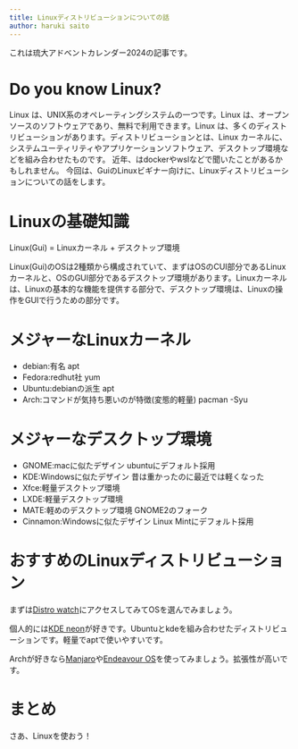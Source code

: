 ```yaml
---
title: Linuxディストリビューションについての話
author: haruki saito
---
```


これは琉大アドベントカレンダー2024の記事です。

# Do you know Linux?

Linux は、UNIX系のオペレーティングシステムの一つです。Linux は、オープンソースのソフトウェアであり、無料で利用できます。Linux は、多くのディストリビューションがあります。ディストリビューションとは、Linux カーネルに、システムユーティリティやアプリケーションソフトウェア、デスクトップ環境などを組み合わせたものです。
近年、はdockerやwslなどで聞いたことがあるかもしれません。
今回は、GuiのLinuxビギナー向けに、Linuxディストリビューションについての話をします。

# Linuxの基礎知識

Linux(Gui) = Linuxカーネル + デスクトップ環境 

Linux(Gui)のOSは2種類から構成されていて、まずはOSのCUI部分であるLinuxカーネルと、OSのGUI部分であるデスクトップ環境があります。Linuxカーネルは、Linuxの基本的な機能を提供する部分で、デスクトップ環境は、Linuxの操作をGUIで行うための部分です。

# メジャーなLinuxカーネル

- debian:有名 apt
- Fedora:redhut社 yum
- Ubuntu:debianの派生 apt
- Arch:コマンドが気持ち悪いのが特徴(変態的軽量) pacman -Syu

# メジャーなデスクトップ環境

- GNOME:macに似たデザイン ubuntuにデフォルト採用
- KDE:Windowsに似たデザイン 昔は重かったのに最近では軽くなった
- Xfce:軽量デスクトップ環境
- LXDE:軽量デスクトップ環境
- MATE:軽めのデスクトップ環境 GNOME2のフォーク
- Cinnamon:Windowsに似たデザイン Linux Mintにデフォルト採用

# おすすめのLinuxディストリビューション

まずは[Distro watch](https://distrowatch.com/)にアクセスしてみてOSを選んでみましょう。

個人的には[KDE neon](https://neon.kde.org/)が好きです。Ubuntuとkdeを組み合わせたディストリビューションです。軽量でaptで使いやすいです。

Archが好きなら[Manjaro](https://manjaro.org/)や[Endeavour OS](https://endeavouros.com/)を使ってみましょう。拡張性が高いです。

# まとめ

さあ、Linuxを使おう！